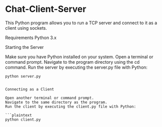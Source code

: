# Chat-Client-Server
This Python program allows you to run a TCP server and connect to it as a client using sockets.


Requirements
Python 3.x


Starting the Server

Make sure you have Python installed on your system.
Open a terminal or command prompt.
Navigate to the program directory using the cd command.
Run the server by executing the server.py file with Python:

```plaintext
python server.py


Connecting as a Client

Open another terminal or command prompt.
Navigate to the same directory as the program.
Run the client by executing the client.py file with Python:

```plaintext
python client.py